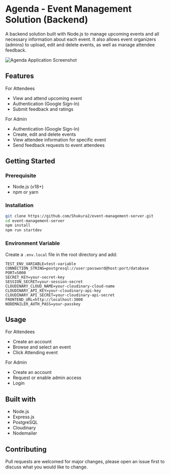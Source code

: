 # Agenda - Event Management Solution (Backend)

A backend solution built with Node.js to manage upcoming events and all necessary information about each event. It also allows event organizers (admins) to upload, edit and delete events, as well as manage attendee feedback.

![Agenda Application Screenshot](./public/app-shot.png)

## Features

For Attendees

- View and attend upcoming event
- Authentication (Google Sign-In)
- Submit feedback and ratings

For Admin

- Authentication (Google Sign-In)
- Create, edit and delete events
- View attendee information for specific event
- Send feedback requests to event attendees

## Getting Started

### Prerequisite

- Node.js (v18+)
- npm or yarn

### Installation

```bash
git clone https://github.com/Shukura2/event-management-server.git
cd event-management-server
npm install
npm run startdev
```

### Environment Variable

Create a `.env.local` file in the root directory and add:

```env
TEST_ENV_VARIABLE=test-variable
CONNECTION_STRING=postgresql://user:password@host:port/database
PORT=5000
SECRET_KEY=your-secret-key
SESSION_SECRET=your-session-secret
CLOUDINARY_CLOUD_NAME=your-cloudinary-cloud-name
CLOUDINARY_API_KEY=your-cloudinary-api-key
CLOUDINARY_API_SECRET=your-cloudinary-api-secret
FRONTEND_URL=http://localhost:3000
NODEMAILER_AUTH_PASS=your-passkey
```

## Usage

For Attendees

- Create an account
- Browse and select an event
- Click Attending event

For Admin

- Create an account
- Request or enable admin access
- Login

## Built with

- Node.js
- Express.js
- PostgreSQL
- Cloudinary
- Nodemailer

## Contributing

Pull requests are welcomed for major changes, please open an issue first to discuss what you would like to change.
